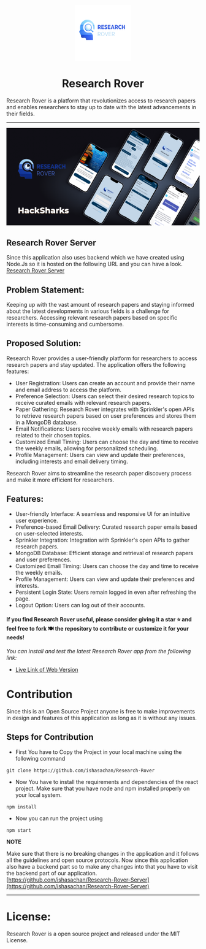 <p align="center">
    <a href="https://github.com/ishasachan/Research-Rover">
        <img alt="Research Rover" src="https://github.com/Abhi6722/Research-Rover/blob/main/assets/images/SquareLogo.png" width="146">
    </a>
</p>

<h1 align="center">
    Research Rover
</h1>

Research Rover is a platform that revolutionizes access to research papers and enables researchers to stay up to date with the latest advancements in their fields.

***

![Research Rover Banner](https://github.com/Abhi6722/Research-Rover/blob/main/assets/images/Research-Rover-Banner.png)

## Research Rover Server
Since this application also uses backend which we have created using Node.Js so it is hosted on the following URL and you can have a look.
[Research Rover Server](https://github.com/ishasachan/Research-Rover-Server)

## Problem Statement:
Keeping up with the vast amount of research papers and staying informed about the latest developments in various fields is a challenge for researchers. Accessing relevant research papers based on specific interests is time-consuming and cumbersome.

## Proposed Solution:
Research Rover provides a user-friendly platform for researchers to access research papers and stay updated. The application offers the following features:

- User Registration: Users can create an account and provide their name and email address to access the platform.
- Preference Selection: Users can select their desired research topics to receive curated emails with relevant research papers.
- Paper Gathering: Research Rover integrates with Sprinkler's open APIs to retrieve research papers based on user preferences and stores them in a MongoDB database.
- Email Notifications: Users receive weekly emails with research papers related to their chosen topics.
- Customized Email Timing: Users can choose the day and time to receive the weekly emails, allowing for personalized scheduling.
- Profile Management: Users can view and update their preferences, including interests and email delivery timing.

Research Rover aims to streamline the research paper discovery process and make it more efficient for researchers.

## Features:
- User-friendly Interface: A seamless and responsive UI for an intuitive user experience.
- Preference-based Email Delivery: Curated research paper emails based on user-selected interests.
- Sprinkler Integration: Integration with Sprinkler's open APIs to gather research papers.
- MongoDB Database: Efficient storage and retrieval of research papers and user preferences.
- Customized Email Timing: Users can choose the day and time to receive the weekly emails.
- Profile Management: Users can view and update their preferences and interests.
- Persistent Login State: Users remain logged in even after refreshing the page.
- Logout Option: Users can log out of their accounts.

#### If you find Research Rover useful, please consider giving it a star ⭐ and feel free to fork 🍽️ the repository to contribute or customize it for your needs!

*You can install and test the latest Research Rover app from the following link:*

- [Live Link of Web Version](https://researchrover.netlify.app/)

# Contribution
Since this is an Open Source Project anyone is free to make improvements in design and features of this application as long as it is without any issues.

## Steps for Contribution
- First You have to Copy the Project in your local machine using the following command
```
git clone https://github.com/ishasachan/Research-Rover
```
- Now You have to install the requirements and dependencies of the react project. Make sure that you have node and npm installed properly on your local system.
```
npm install
```
- Now you can run the project using
```
npm start
```

**NOTE**

Make sure that there is no breaking changes in the application and it follows all the guidelines and open source protocols. Now since this application also have a backend part so to make any changes into that you have to visit the backend part of our application.
[https://github.com/ishasachan/Research-Rover-Server](https://github.com/ishasachan/Research-Rover-Server)

---

# License:
Research Rover is a open source project and released under the MIT License.
